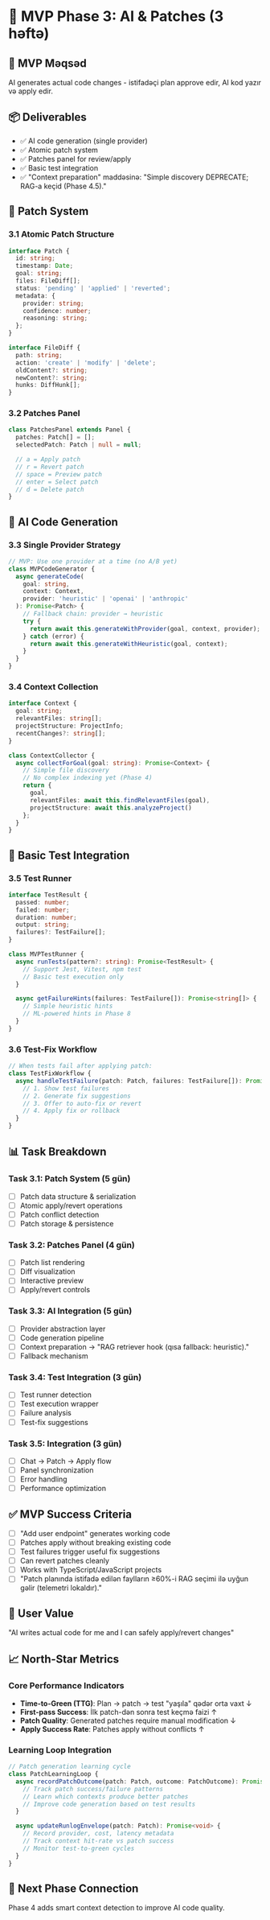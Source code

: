 # 🤖 MVP Phase 3: AI & Patches (3 həftə)

## 🎯 **MVP Məqsəd**
AI generates actual code changes - istifadəçi plan approve edir, AI kod yazır və apply edir.

## 📦 **Deliverables**
- ✅ AI code generation (single provider)
- ✅ Atomic patch system
- ✅ Patches panel for review/apply
- ✅ Basic test integration
- ✅ "Context preparation" maddəsinə: "Simple discovery DEPRECATE; RAG-a keçid (Phase 4.5)."

## 🔧 **Patch System**

### 3.1 Atomic Patch Structure
```typescript
interface Patch {
  id: string;
  timestamp: Date;
  goal: string;
  files: FileDiff[];
  status: 'pending' | 'applied' | 'reverted';
  metadata: {
    provider: string;
    confidence: number;
    reasoning: string;
  };
}

interface FileDiff {
  path: string;
  action: 'create' | 'modify' | 'delete';
  oldContent?: string;
  newContent?: string;
  hunks: DiffHunk[];
}
```

### 3.2 Patches Panel
```typescript
class PatchesPanel extends Panel {
  patches: Patch[] = [];
  selectedPatch: Patch | null = null;

  // a = Apply patch
  // r = Revert patch
  // space = Preview patch
  // enter = Select patch
  // d = Delete patch
}
```

## 🤖 **AI Code Generation**

### 3.3 Single Provider Strategy
```typescript
// MVP: Use one provider at a time (no A/B yet)
class MVPCodeGenerator {
  async generateCode(
    goal: string,
    context: Context,
    provider: 'heuristic' | 'openai' | 'anthropic'
  ): Promise<Patch> {
    // Fallback chain: provider → heuristic
    try {
      return await this.generateWithProvider(goal, context, provider);
    } catch (error) {
      return await this.generateWithHeuristic(goal, context);
    }
  }
}
```

### 3.4 Context Collection
```typescript
interface Context {
  goal: string;
  relevantFiles: string[];
  projectStructure: ProjectInfo;
  recentChanges?: string[];
}

class ContextCollector {
  async collectForGoal(goal: string): Promise<Context> {
    // Simple file discovery
    // No complex indexing yet (Phase 4)
    return {
      goal,
      relevantFiles: await this.findRelevantFiles(goal),
      projectStructure: await this.analyzeProject()
    };
  }
}
```

## 🧪 **Basic Test Integration**

### 3.5 Test Runner
```typescript
interface TestResult {
  passed: number;
  failed: number;
  duration: number;
  output: string;
  failures?: TestFailure[];
}

class MVPTestRunner {
  async runTests(pattern?: string): Promise<TestResult> {
    // Support Jest, Vitest, npm test
    // Basic test execution only
  }

  async getFailureHints(failures: TestFailure[]): Promise<string[]> {
    // Simple heuristic hints
    // ML-powered hints in Phase 8
  }
}
```

### 3.6 Test-Fix Workflow
```typescript
// When tests fail after applying patch:
class TestFixWorkflow {
  async handleTestFailure(patch: Patch, failures: TestFailure[]): Promise<void> {
    // 1. Show test failures
    // 2. Generate fix suggestions
    // 3. Offer to auto-fix or revert
    // 4. Apply fix or rollback
  }
}
```

## 📊 **Task Breakdown**

### Task 3.1: Patch System (5 gün)
- [ ] Patch data structure & serialization
- [ ] Atomic apply/revert operations
- [ ] Patch conflict detection
- [ ] Patch storage & persistence

### Task 3.2: Patches Panel (4 gün)
- [ ] Patch list rendering
- [ ] Diff visualization
- [ ] Interactive preview
- [ ] Apply/revert controls

### Task 3.3: AI Integration (5 gün)
- [ ] Provider abstraction layer
- [ ] Code generation pipeline
- [ ] Context preparation → "RAG retriever hook (qısa fallback: heuristic)."
- [ ] Fallback mechanism

### Task 3.4: Test Integration (3 gün)
- [ ] Test runner detection
- [ ] Test execution wrapper
- [ ] Failure analysis
- [ ] Test-fix suggestions

### Task 3.5: Integration (3 gün)
- [ ] Chat → Patch → Apply flow
- [ ] Panel synchronization
- [ ] Error handling
- [ ] Performance optimization

## ✅ **MVP Success Criteria**
- [ ] "Add user endpoint" generates working code
- [ ] Patches apply without breaking existing code
- [ ] Test failures trigger useful fix suggestions
- [ ] Can revert patches cleanly
- [ ] Works with TypeScript/JavaScript projects
- [ ] "Patch planında istifadə edilən faylların ≥60%-i RAG seçimi ilə uyğun gəlir (telemetri lokaldır)."

## 🚀 **User Value**
"AI writes actual code for me and I can safely apply/revert changes"

## 📈 **North-Star Metrics**

### Core Performance Indicators
- **Time-to-Green (TTG)**: Plan → patch → test "yaşıla" qədər orta vaxt ↓
- **First-pass Success**: İlk patch-dən sonra test keçmə faizi ↑
- **Patch Quality**: Generated patches require manual modification ↓
- **Apply Success Rate**: Patches apply without conflicts ↑

### Learning Loop Integration
```typescript
// Patch generation learning cycle
class PatchLearningLoop {
  async recordPatchOutcome(patch: Patch, outcome: PatchOutcome): Promise<void> {
    // Track patch success/failure patterns
    // Learn which contexts produce better patches
    // Improve code generation based on test results
  }

  async updateRunlogEnvelope(patch: Patch): Promise<void> {
    // Record provider, cost, latency metadata
    // Track context hit-rate vs patch success
    // Monitor test-to-green cycles
  }
}
```

## 🔄 **Next Phase Connection**
Phase 4 adds smart context detection to improve AI code quality.